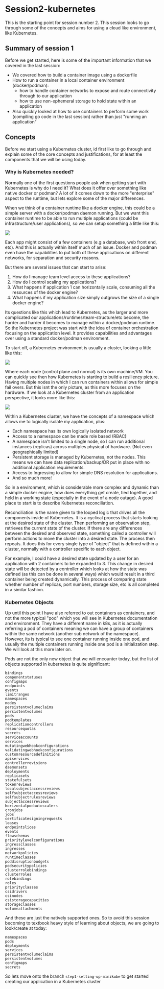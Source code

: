# Session2-kubernetes

This is the starting point for session number 2. This session looks to go through some of the concepts and aims for using a cloud like environment, like Kubernetes.

## Summary of session 1

Before we get started, here is some of the important information that we covered in the last session:
- We covered how to build a container image using a dockerfile
- How to run a container in a local container environment (docker/podman):
    - how to handle container networks to expose and route connectivity through to our application
    - how to use non-ephemeral storage to hold state within an application
- Also quickly looked at how to use containers to perform some work (compiling go code in the last session) rather than just "running an application"


## Concepts

Before we start using a Kubernetes cluster, id first like to go through and explain some of the core concepts and justifications, for at least the components that we will be using today.

### Why is Kubernetes needed?

Normally one of the first questions people ask when getting start with Kubernetes is why do I need it? What does it offer over something like native docker or podman? A lot of it comes down to the more "enterprise" aspect to the runtime, but lets explore some of the major differences.

When we think of a container runtime like a docker engine, this could be a simple server with a docker/podman daemon running. But we want this container runtime to be able to run multiple applications (could be infrastructure/user applications), so we can setup something a little like this:
 
![](./images/DockerEngine.PNG)

Each app might consist of a few containers (e.g a database, web front end, etc). And this is actually within itself much of an issue. Docker and podman even have the capabilities to put both of these applications on different networks, for separation and security reasons.

But there are several issues that can start to arise:
1. How do I manage team level access to these applications?
1. How do I control scaling my applications?
1. What happens if application 1 can horizontally scale, consuming all the resources of the docker engine?
1. What happens if my application size simply outgrows the size of a single docker engine?

Its questions like this which lead to Kubernetes, as the larger and more complicated our applications/runtimes/team-structure/etc become, the harder and harder it becomes to manage within a docker/podman runtime. So the Kubernetes project was start with the idea of container orchestration focusing on the application level. It provides capabilities and advantages over using a standard docker/podman environment.

To start off, a Kubernetes environment is usually a cluster, looking a little like this:

![](./images/SimpleK8s.PNG)

Where each node (control plane and normal) is its own machine/VM. You can quickly see then how Kubernetes is starting to build a resiliency picture. Having multiple nodes in which I can run containers within allows for simple fail overs. But this isnt the only picture, as this more focuses on the hardware. If we look at a Kubernetes cluster from an application perspective, it looks more like this:

![](./images/AppK8s.PNG)

Within a Kubernetes cluster, we have the concepts of a namespace which allows me to logically isolate my application, plus:
- Each namespace has its own logically isolated network
- Access to a namespace can be made role based (RBAC)
- A namespace isn't limited to a single node, so I can run additional instances (replicas) across multiples physical of hardware. (Not even geographically limited)
- Persistent storage is managed by Kubernetes, not the nodes. This means we can have data replication/backup/DR put in place with no additional application requirements.
- Access to Ingressing to allow for simple DNS resolution for applications.
- And so much more!

So in a environment, which is considerable more complex and dynamic than a simple docker engine, how does everything get create, tied together, and held in a working state (especially in the event of a node outage). A good place to start is to describe Kubernetes reconciliation. 

Reconciliation is the name given to the looped logic that drives all the components inside of Kubernetes. It is a cyclical process that starts looking at the desired state of the cluster. Then performing an observation step, retrieves the current state of the cluster. If there are any differences between the desired and observed state, something called a controller will perform actions to move the cluster into a desired state. The process then repeats. It does this for every single type of "object" that is defined within a cluster, normally with a controller specific to each object.

For example, I could have a desired state updated by a user for an application with 2 containers to be expanded to 3. This change in desired state will be detected by a controller which looks at how the state was defined (as this can be done in several ways) which would result in a third container being created dynamically. This process of comparing state whether number of replicas, port numbers, storage size, etc is all completed in a similar fashion.

### Kubernetes Objects

Up until this point I have also referred to out containers as containers, and not the more typical "pod" which you will see in Kubernetes documentation and environment. They have a different name in k8s, as it is actually referring a pod of containers meaning we can have a group of containers within the same network (another sub network of the namespace). However, its is typical to see one container running inside one pod, and usually the multiple containers running inside one pod is a initialization step. We will look at this more later on.

Pods are not the only new object that we will encounter today, but the list of objects supported in kubernetes is quite significant: 
```
bindings
componentstatuses
configmaps
endpoints
events
limitranges
namespaces
nodes
persistentvolumeclaims
persistentvolumes
pods
podtemplates
replicationcontrollers
resourcequotas
secrets
serviceaccounts
services
mutatingwebhookconfigurations
validatingwebhookconfigurations
customresourcedefinitions
apiservices
controllerrevisions
daemonsets
deployments
replicasets
statefulsets
tokenreviews
localsubjectaccessreviews
selfsubjectaccessreviews
selfsubjectrulesreviews
subjectaccessreviews
horizontalpodautoscalers
cronjobs
jobs
certificatesigningrequests
leases
endpointslices
events
flowschemas
prioritylevelconfigurations
ingressclasses
ingresses
networkpolicies
runtimeclasses
poddisruptionbudgets
podsecuritypolicies
clusterrolebindings
clusterroles
rolebindings
roles
priorityclasses
csidrivers
csinodes
csistoragecapacities
storageclasses
volumeattachments
```
And these are just the natively supported ones. So to avoid this session becoming to textbook heavy style of learning about objects, we are going to look/create at today:

```
namespaces
pods
deployments
services
persistentvolumeclaims
persistentvolumes
configmaps
secrets
```
So lets move onto the branch `step1-setting-up-minikube` to get started creating our application in a Kubernetes cluster

